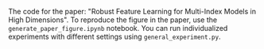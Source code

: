 The code for the paper: "Robust Feature Learning for Multi-Index Models in High Dimensions". To reproduce the figure in the paper, use the `generate_paper_figure.ipynb` notebook. You can run individualized experiments with different settings using `general_experiment.py`.